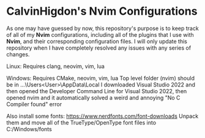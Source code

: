 # CalvinHigdon's **Nvim** Configurations

As one may have guessed by now, this repository's purpose is to keep track of all of my **Nvim** configurations, including all of the plugins that I use with **Nvim**, and their corresponding configuration files.
I will only update this repository when I have completely resolved any issues with any series of changes.

Linux:
Requires clang, neovim, vim, lua

Windows:
Requires CMake, neovim, vim, lua
Top level folder (nvim) should be in ...\Users\<User>\AppData\Local
I downloaded Visual Studio 2022 and then opened the Developer Command Line for Visual Studio 2022, then opened nvim and it automatically solved a weird and annoying "No C Compiler found" error

Also install some fonts:
https://www.nerdfonts.com/font-downloads
Unpack them and move all of the TrueType/OpenType font files into C:/Windows/fonts
